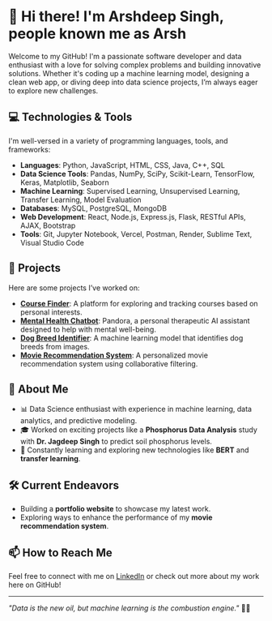 # 👋 Hi there! I'm Arshdeep Singh, people known me as Arsh

Welcome to my GitHub! I'm a passionate software developer and data enthusiast with a love for solving complex problems and building innovative solutions. Whether it's coding up a machine learning model, designing a clean web app, or diving deep into data science projects, I’m always eager to explore new challenges.

## 💻 Technologies & Tools
I'm well-versed in a variety of programming languages, tools, and frameworks:
- **Languages**: Python, JavaScript, HTML, CSS, Java, C++, SQL
- **Data Science Tools**: Pandas, NumPy, SciPy, Scikit-Learn, TensorFlow, Keras, Matplotlib, Seaborn
- **Machine Learning**: Supervised Learning, Unsupervised Learning, Transfer Learning, Model Evaluation
- **Databases**: MySQL, PostgreSQL, MongoDB
- **Web Development**: React, Node.js, Express.js, Flask, RESTful APIs, AJAX, Bootstrap
- **Tools**: Git, Jupyter Notebook, Vercel, Postman, Render, Sublime Text, Visual Studio Code

## 🚀 Projects
Here are some projects I’ve worked on:
- **[Course Finder](https://github.com/idk-arsh/lrning-path)**: A platform for exploring and tracking courses based on personal interests.
- **[Mental Health Chatbot](https://github.com/idk-arsh/mentalhealth)**: Pandora, a personal therapeutic AI assistant designed to help with mental well-being.
- **[Dog Breed Identifier](https://github.com/idk-arsh/dog_breed)**: A machine learning model that identifies dog breeds from images.
- **[Movie Recommendation System](https://github.com/idk-arsh/Movie_system)**: A personalized movie recommendation system using collaborative filtering.

## 🧠 About Me
- 📊 Data Science enthusiast with experience in machine learning, data analytics, and predictive modeling.
- 🎓 Worked on exciting projects like a **Phosphorus Data Analysis** study with **Dr. Jagdeep Singh** to predict soil phosphorus levels.
- 🌱 Constantly learning and exploring new technologies like **BERT** and **transfer learning**.

## 🛠️ Current Endeavors
- Building a **portfolio website** to showcase my latest work.
- Exploring ways to enhance the performance of my **movie recommendation system**.

## 📫 How to Reach Me
Feel free to connect with me on [LinkedIn](https://www.linkedin.com/in/udkash/) or check out more about my work here on GitHub!

---

_"Data is the new oil, but machine learning is the combustion engine."_ 🚗💨
